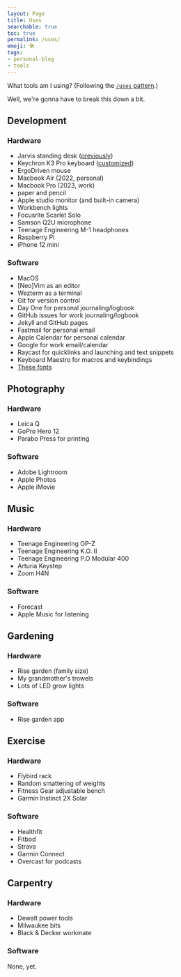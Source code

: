 ```yaml
---
layout: Page
title: Uses
searchable: true
toc: true
permalink: /uses/
emoji: 🛠️
tags:
- personal-blog
- tools
---
```


What tools am I using? (Following the [`/uses` pattern](https://uses.tech).)

Well, we're gonna have to break this down a bit.

## Development

### Hardware
- Jarvis standing desk ([previously](/blog/working))
- Keychron K3 Pro keyboard ([customized](https://www.joshbeckman.org/blog/shopify-keychron-k3-pro))
- ErgoDriven mouse
- Macbook Air (2022, personal)
- Macbook Pro (2023, work)
- paper and pencil
- Apple studio monitor (and built-in camera)
- Workbench lights
- Focusrite Scarlet Solo
- Samson Q2U microphone
- Teenage Engineering M-1 headphones
- Raspberry Pi
- iPhone 12 mini

### Software
- MacOS
- [Neo]Vim as an editor
- Wezterm as a terminal
- Git for version control
- Day One for personal journaling/logbook
- GitHub issues for work journaling/logbook
- Jekyll and GitHub pages
- Fastmail for personal email
- Apple Calendar for personal calendar
- Google for work email/calendar
- Raycast for quicklinks and launching and text snippets
- Keyboard Maestro for macros and keybindings
- [These fonts](https://www.joshbeckman.org/blog/my-favorite-fonts)

## Photography

### Hardware
- Leica Q
- GoPro Hero 12
- Parabo Press for printing

### Software
- Adobe Lightroom
- Apple Photos
- Apple iMovie

## Music

### Hardware
- Teenage Engineering OP-Z
- Teenage Engineering K.O. II
- Teenage Engineering P.O Modular 400
- Arturia Keystep
- Zoom H4N

### Software
- Forecast
- Apple Music for listening

## Gardening

### Hardware
- Rise garden (family size)
- My grandmother's trowels
- Lots of LED grow lights

### Software
- Rise garden app

## Exercise

### Hardware
- Flybird rack
- Random smattering of weights
- Fitness Gear adjustable bench
- Garmin Instinct 2X Solar

### Software
- Healthfit
- Fitbod
- Strava
- Garmin Connect
- Overcast for podcasts

## Carpentry

### Hardware
- Dewalt power tools
- Milwaukee bits
- Black & Decker workmate

### Software
None, yet.
